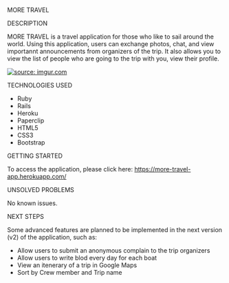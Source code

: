 MORE TRAVEL

DESCRIPTION

MORE TRAVEL is a travel application for those who like to sail around the world. Using this application, users can exchange photos, chat, and view importannt announcements from organizers of the trip. It also allows you to view the list of people who are going to the trip with you, view their profile. 

<a href="http://imgur.com/56ybi2e"><img src="http://i.imgur.com/56ybi2e.png" title="source: imgur.com" /></a>

TECHNOLOGIES USED

- Ruby 
- Rails
- Heroku
- Paperclip
- HTML5
- CSS3
- Bootstrap

GETTING STARTED

To access the application, please click here: https://more-travel-app.herokuapp.com/ 

UNSOLVED PROBLEMS

No known issues.

NEXT STEPS

Some advanced features are planned to be implemented in the next version (v2) of the application, such as:

- Allow users to submit an anonymous complain to the trip organizers
- Allow users to write blod every day for each boat
- View an itenerary of a trip in Google Maps
- Sort by Crew member and Trip name
